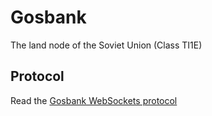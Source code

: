 # Gosbank
The land node of the Soviet Union (Class TI1E)

## Protocol
Read the [Gosbank WebSockets protocol](protocol.md)
